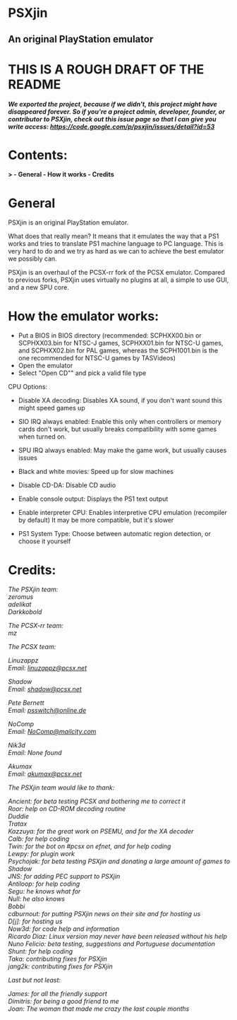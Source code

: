 <h1>PSXjin</h1>
<h2>An original PlayStation emulator</h2>

<h1>THIS IS A ROUGH DRAFT OF THE README</h1>

<b><i>
We exported the project, because if we didn't, this project might have disappeared forever.
So if you're a project admin, developer, founder, or contributor to PSXjin, check out this issue page so that I can give you write access: https://code.google.com/p/psxjin/issues/detail?id=53
</i></b>

<h1>Contents:</h1>
<b>
>
- General
- How it works
- Credits

</b>

<h1>General</h1>

PSXjin is an original PlayStation emulator.

What does that really mean? It means that it emulates the way that a PS1 works and tries to translate PS1 machine language to PC language. This is very hard to do and we try as hard as we can to achieve the best emulator we possibly can.

PSXjin is an overhaul of the PCSX-rr fork of the PCSX emulator. Compared to previous forks, PSXjin uses virtually no plugins at all, a simple to use GUI, and a new SPU core.

<h1>How the emulator works:</h1>

- Put a BIOS in BIOS directory (recommended: SCPHXX00.bin or SCPHXX03.bin for NTSC-J games, SCPHXX01.bin for NTSC-U games, and SCPHXX02.bin for PAL games, whereas the SCPH1001.bin is the one recommended for NTSC-U games by TASVideos)
- Open the emulator
- Select "Open CD"" and pick a valid file type

CPU Options:

- Disable XA decoding:
Disables XA sound, if you don't want sound this might speed games up

- SIO IRQ always enabled:
Enable this only when controllers or memory cards don't work,
but usually breaks compatibility with some games when turned on.

- SPU IRQ always enabled:
May make the game work, but usually causes issues

- Black and white movies:
Speed up for slow machines

- Disable CD-DA:
Disable CD audio

- Enable console output:
Displays the PS1 text output

- Enable interpreter CPU:
Enables interpretive CPU emulation (recompiler by default) It may be more compatible, but it's slower

- PS1 System Type:
Choose between automatic region detection, or choose it yourself

<h1>Credits:</h1>
<i>
The PSXjin team:<br>
zeromus<br>
adelikat<br>
Darkkobold<br>

The PCSX-rr team:<br>
mz<br>

The PCSX team:<br>

Linuzappz<br>
Email: linuzappz@pcsx.net

Shadow<br>
Email: shadow@pcsx.net

Pete Bernett<br>
Email: psswitch@online.de

NoComp<br>
Email: NoComp@mailcity.com

Nik3d<br>
Email: None found

Akumax<br>
Email: akumax@pcsx.net

The PSXjin team would like to thank:

Ancient: for beta testing PCSX and bothering me to correct it<br>
Roor: help on CD-ROM decoding routine<br>
Duddie<br>
Tratax<br>
Kazzuya: for the great work on PSEMU, and for the XA decoder<br>
Calb: for help coding<br>
Twin: for the bot on #pcsx on efnet, and for help coding<br>
Lewpy: for plugin work<br>
Psychojak: for beta testing PSXjin and donating a large amount of games to Shadow<br>
JNS: for adding PEC support to PSXjin<br>
Antiloop: for help coding<br>
Segu: he knows what for<br>
Null: he also knows<br>
Bobbi<br>
cdburnout: for putting PSXjin news on their site and for hosting us<br>
D[j]: for hosting us<br>
Now3d: for code help and information<br>
Ricardo Diaz: Linux version may never have been released without his help<br>
Nuno Felicio: beta testing, suggestions and Portuguese documentation<br>
Shunt: for help coding<br>
Taka: contributing fixes for PSXjin<br>
jang2k: contributing fixes for PSXjin<br>

Last but not least:<br>

James: for all the friendly support<br>
Dimitris: for being a good friend to me<br>
Joan: The woman that made me crazy the last couple months<br>
